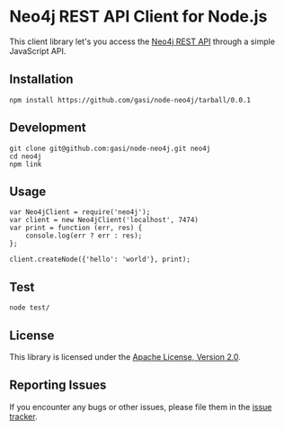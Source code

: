 Neo4j REST API Client for Node.js
=================================

This client library let's you access the [Neo4j REST API][neo-rest-api] through
a simple JavaScript API.


Installation
------------

    npm install https://github.com/gasi/node-neo4j/tarball/0.0.1


Development
------------

    git clone git@github.com:gasi/node-neo4j.git neo4j
    cd neo4j
    npm link

Usage
-----

    var Neo4jClient = require('neo4j');
    var client = new Neo4jClient('localhost', 7474)
    var print = function (err, res) {
        console.log(err ? err : res);
    };

    client.createNode({'hello': 'world'}, print);


Test
----

    node test/


License
-------

This library is licensed under the [Apache License, Version 2.0][license].

Reporting Issues
----------------

If you encounter any bugs or other issues, please file them in the
[issue tracker][issue-tracker].

[neo-rest-api]: http://components.neo4j.org/neo4j-server/snapshot/rest.html
[issue-tracker]: https://github.com/gasi/node-neo4j/issues
[license]: http://www.apache.org/licenses/LICENSE-2.0.html